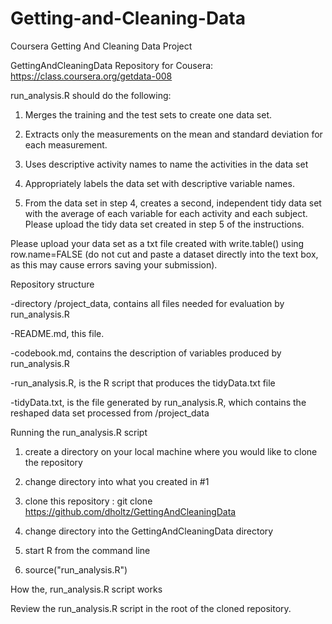 # Getting-and-Cleaning-Data
Coursera Getting And Cleaning Data Project


GettingAndCleaningData
Repository for Cousera: https://class.coursera.org/getdata-008


run_analysis.R should do the following:

1) Merges the training and the test sets to create one data set.

2) Extracts only the measurements on the mean and standard deviation for each measurement. 

3) Uses descriptive activity names to name the activities in the data set

4) Appropriately labels the data set with descriptive variable names. 

5) From the data set in step 4, creates a second, independent tidy data set with the average of each variable for each activity and each subject.
Please upload the tidy data set created in step 5 of the instructions. 

Please upload your data set as a txt file created with write.table() using row.name=FALSE 
(do not cut and paste a dataset directly into the text box, as this may cause errors 
saving your submission).



Repository structure

-directory /project_data, contains all files needed for evaluation by run_analysis.R

-README.md, this file.

-codebook.md, contains the description of variables produced by run_analysis.R

-run_analysis.R, is the R script that produces the tidyData.txt file 

-tidyData.txt, is the file generated by run_analysis.R, which contains the reshaped data set processed from /project_data



Running the run_analysis.R script

1) create a directory on your local machine where you would like to clone the repository

2) change directory into what you created in #1

3) clone this repository : git clone https://github.com/dholtz/GettingAndCleaningData

4) change directory into the GettingAndCleaningData directory

5) start R from the command line

6) source("run_analysis.R") 



How the, run_analysis.R script works

Review the run_analysis.R script in the root of the cloned repository.

